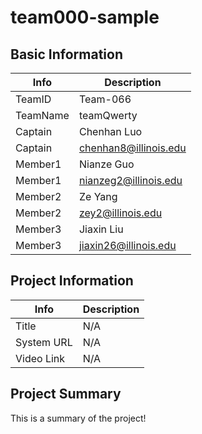 # team000-sample

## Basic Information

|   Info      |        Description     |
| ----------- | ---------------------- |
| TeamID      |        Team-066        |
| TeamName    |       teamQwerty       |
| Captain     |       Chenhan Luo      |
| Captain     |  chenhan8@illinois.edu |
| Member1     |        Nianze Guo      |
| Member1     |  nianzeg2@illinois.edu |
| Member2     |         Ze Yang        |
| Member2     |    zey2@illinois.edu   |
| Member3     |        Jiaxin Liu      |
| Member3     |  jiaxin26@illinois.edu |

## Project Information

|   Info      |        Description     |
| ----------- | ---------------------- |
|  Title      |       N/A     |
| System URL  |      N/A    |
| Video Link  |      N/A    |

## Project Summary

This is a summary of the project!
